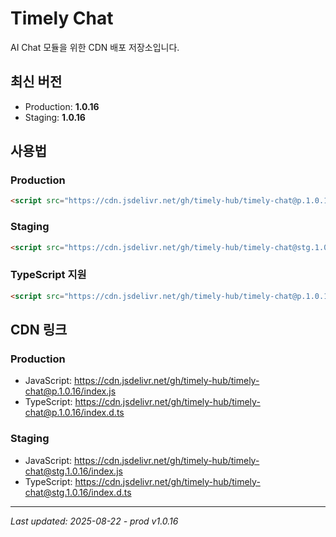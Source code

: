 # Timely Chat

AI Chat 모듈을 위한 CDN 배포 저장소입니다.

## 최신 버전
- Production: **1.0.16**
- Staging: **1.0.16**

## 사용법

### Production
```html
<script src="https://cdn.jsdelivr.net/gh/timely-hub/timely-chat@p.1.0.16/index.js"></script>
```

### Staging
```html
<script src="https://cdn.jsdelivr.net/gh/timely-hub/timely-chat@stg.1.0.16/index.js"></script>
```

### TypeScript 지원
```html
<script src="https://cdn.jsdelivr.net/gh/timely-hub/timely-chat@p.1.0.16/index.d.ts"></script>
```

## CDN 링크

### Production
- JavaScript: https://cdn.jsdelivr.net/gh/timely-hub/timely-chat@p.1.0.16/index.js
- TypeScript: https://cdn.jsdelivr.net/gh/timely-hub/timely-chat@p.1.0.16/index.d.ts

### Staging
- JavaScript: https://cdn.jsdelivr.net/gh/timely-hub/timely-chat@stg.1.0.16/index.js
- TypeScript: https://cdn.jsdelivr.net/gh/timely-hub/timely-chat@stg.1.0.16/index.d.ts

---
*Last updated: 2025-08-22 - prod v1.0.16*
